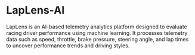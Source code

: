 # LapLens-AI
LapLens is an AI-based telemetry analytics platform designed to evaluate racing driver performance using machine learning. It processes telemetry data such as speed, throttle, brake pressure, steering angle, and lap times to uncover performance trends and driving styles.
